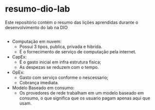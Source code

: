 # resumo-dio-lab
Este repositório contém o resumo das lições aprendidas durante o desenvolvimento do lab na DIO

##

- Computação em nuvem:
  - Possui 3 tipos, publica, privada e hibrida.
  - É o fornecimento de serviço de computação pela internet.
- CapEx:
  - É o gasto inicial em infra estrutura fisica;
  - As despezas se reduzem com o tempo.
- OpEx:
  - Gasto com serviço conforme o nescessario;
  - Cobrança imediata.
- Modelo Baseado em consumo:
  - Os provedores de rede trabalham em um modelo baseado em consumo, o que significa que os usuario pagam apenas aqui que usam. 
